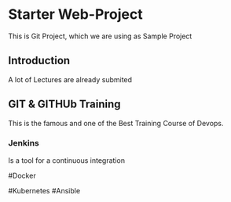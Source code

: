 # Starter Web-Project

This is Git Project, which we are using as Sample Project

## Introduction
A lot of Lectures are already submited 

## GIT & GITHUb Training
This is the famous and one of the Best Training Course of Devops.

### Jenkins
Is a tool for a continuous integration 


#Docker

#Kubernetes
#Ansible
